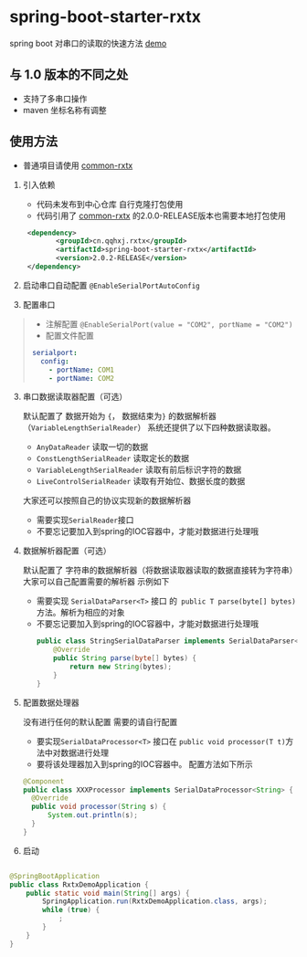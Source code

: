 # spring-boot-starter-rxtx

spring boot 对串口的读取的快速方法
[demo](https://github.com/han1396735592/rxtx-demo)

## 与 1.0 版本的不同之处

- 支持了多串口操作
- maven 坐标名称有调整

## 使用方法

- 普通項目请使用 [common-rxtx](https://github.com/han1396735592/common-rxtx)

1. 引入依赖
   - 代码未发布到中心仓库 自行克隆打包使用
    - 代码引用了 [common-rxtx](https://github.com/han1396735592/common-rxtx) 的2.0.0-RELEASE版本也需要本地打包使用
    ```xml
     <dependency>
            <groupId>cn.qqhxj.rxtx</groupId>
            <artifactId>spring-boot-starter-rxtx</artifactId>
            <version>2.0.2-RELEASE</version>
     </dependency>
    ```
2. 启动串口自动配置 `@EnableSerialPortAutoConfig`

3. 配置串口

> - 注解配置 `@EnableSerialPort(value = "COM2", portName = "COM2")`
> - 配置文件配置
>
> ```yml
> serialport:
>   config:
>     - portName: COM1
>     - portName: COM2
> ```

3. 串口数据读取器配置（可选）

   默认配置了 数据开始为 `{`， 数据结束为`}` 的数据解析器（`VariableLengthSerialReader`） 系统还提供了以下四种数据读取器。
    - `AnyDataReader` 读取一切的数据
    - `ConstLengthSerialReader` 读取定长的数据
    - `VariableLengthSerialReader` 读取有前后标识字符的数据
    - `LiveControlSerialReader` 读取有开始位、数据长度的数据

   大家还可以按照自己的协议实现新的数据解析器
    - 需要实现`SerialReader`接口
    - 不要忘记要加入到spring的IOC容器中，才能对数据进行处理哦
4. 数据解析器配置（可选）

   默认配置了 字符串的数据解析器（将数据读取器读取的数据直接转为字符串） 大家可以自己配置需要的解析器 示例如下
    - 需要实现 `SerialDataParser<T>` 接口 的` public T parse(byte[] bytes)` 方法。解析为相应的对象
    - 不要忘记要加入到spring的IOC容器中，才能对数据进行处理哦
      ```java
      public class StringSerialDataParser implements SerialDataParser<String> {
          @Override
          public String parse(byte[] bytes) {
              return new String(bytes);
          }
      }
      ``` 
5. 配置数据处理器

   没有进行任何的默认配置 需要的请自行配置
    - 要实现`SerialDataProcessor<T>` 接口在 `public void processor(T t)`方法中对数据进行处理
    - 要将该处理器加入到spring的IOC容器中。 配置方法如下所示
    ```java
    @Component
    public class XXXProcessor implements SerialDataProcessor<String> {
      @Override
      public void processor(String s) {
          System.out.println(s);
      }
    }
    ```  
4. 启动

```java

@SpringBootApplication
public class RxtxDemoApplication {
    public static void main(String[] args) {
        SpringApplication.run(RxtxDemoApplication.class, args);
        while (true) {
            ;
        }
    }
}
```    
